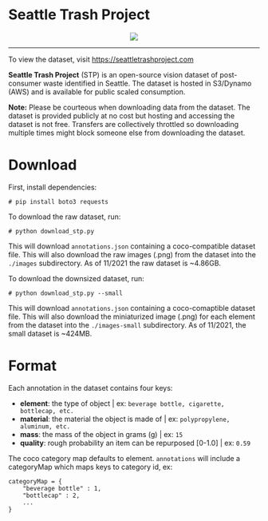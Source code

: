 # Seattle Trash Project

<center >
<img src="https://s3.us-west-2.amazonaws.com/seattletrashproject.com/4.png">
</center>

---

To view the dataset, visit https://seattletrashproject.com

**Seattle Trash Project** (STP) is an open-source vision dataset of post-consumer waste identified in Seattle. The dataset is hosted in S3/Dynamo (AWS) and is available for public scaled consumption.

**Note:** Please be courteous when downloading data from the dataset. The dataset is provided publicly at no cost but hosting and accessing the dataset is not free. Transfers are collectively throttled so downloading multiple times might block someone else from downloading the dataset.

# Download

First, install dependencies:

```
# pip install boto3 requests
```

To download the raw dataset, run:

```
# python download_stp.py
```

This will download `annotations.json` containing a coco-compatible dataset file. This will also download the raw images (.png) from the dataset into the `./images` subdirectory. As of 11/2021 the raw dataset is ~4.86GB.

To download the downsized dataset, run:
```
# python download_stp.py --small
```

This will download `annotations.json` containing a coco-comaptible dataset file. This will also download the miniaturized image (.png) for each element from the dataset into the `./images-small` subdirectory. As of 11/2021, the small dataset is ~424MB.

# Format

Each annotation in the dataset contains four keys:
- **element**: the type of object | ex: `beverage bottle, cigarette, bottlecap, etc.`
- **material**: the material the object is made of | ex: `polypropylene, aluminum, etc.`
- **mass**: the mass of the object in grams (g) | ex: `15`
- **quality**: rough probability an item can be repurposed [0-1.0] | ex: `0.59`

The coco category map defaults to element. `annotations` will include a categoryMap which maps keys to category id, ex: 
```
categoryMap = {
    "beverage bottle" : 1,
    "bottlecap" : 2,
    ...
}
```
